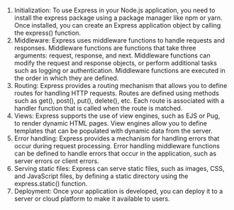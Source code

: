 1. Initialization: To use Express in your Node.js application, you need to install the express package using a package manager like npm or yarn. Once installed, you can create an Express application object by calling the express() function.
2. Middleware: Express uses middleware functions to handle requests and responses. Middleware functions are functions that take three arguments: request, response, and next. Middleware functions can modify the request and response objects, or perform additional tasks such as logging or authentication. Middleware functions are executed in the order in which they are defined.
3. Routing: Express provides a routing mechanism that allows you to define routes for handling HTTP requests. Routes are defined using methods such as get(), post(), put(), delete(), etc. Each route is associated with a handler function that is called when the route is matched.
4. Views: Express supports the use of view engines, such as EJS or Pug, to render dynamic HTML pages. View engines allow you to define templates that can be populated with dynamic data from the server.
5. Error handling: Express provides a mechanism for handling errors that occur during request processing. Error handling middleware functions can be defined to handle errors that occur in the application, such as server errors or client errors.
6. Serving static files: Express can serve static files, such as images, CSS, and JavaScript files, by defining a static directory using the express.static() function.
7. Deployment: Once your application is developed, you can deploy it to a server or cloud platform to make it available to users.
